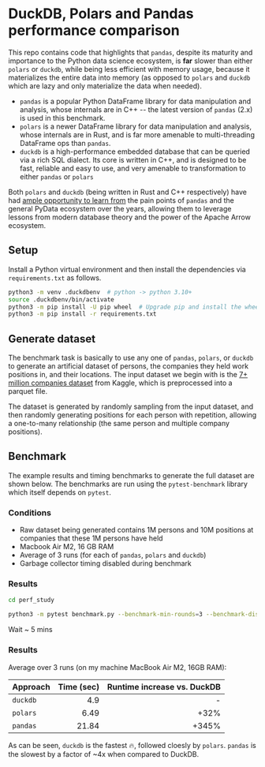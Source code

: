 # DuckDB, Polars and Pandas performance comparison

This repo contains code that highlights that `pandas`, despite its maturity and importance to the Python data science ecosystem, is **far** slower than either `polars` or `duckdb`, while being less efficient with memory usage, because it materializes the entire data into memory (as opposed to `polars` and `duckdb` which are lazy and only materialize the data when needed).

* `pandas` is a popular Python DataFrame library for data manipulation and analysis, whose internals are in C++ -- the latest version of `pandas` (2.x) is used in this benchmark.
* `polars` is a newer DataFrame library for data manipulation and analysis, whose internals are in Rust, and is far more amenable to multi-threading DataFrame ops than `pandas`.
* `duckdb` is a high-performance embedded database that can be queried via a rich SQL dialect. Its core is written in C++, and is designed to be fast, reliable and easy to use, and very amenable to transformation to either `pandas` or `polars`

Both `polars` and `duckdb` (being written in Rust and C++ respectively) have had [ample opportunity to learn from](https://twitter.com/datapythonista/status/1692452584785580111) the pain points of `pandas` and the general PyData ecosystem over the years, allowing them to leverage lessons from modern database theory and the power of the Apache Arrow ecosystem.

## Setup

Install a Python virtual environment and then install the dependencies via `requirements.txt` as follows.

```sh
python3 -m venv .duckdbenv  # python -> python 3.10+
source .duckdbenv/bin/activate
python3 -m pip install -U pip wheel  # Upgrade pip and install the wheel package first
python3 -m pip install -r requirements.txt
```

## Generate dataset

The benchmark task is basically to use any one of `pandas`, `polars`, or `duckdb` to generate an artificial dataset of persons, the companies they held work positions in, and their locations. The input dataset we begin with is the [7+ million companies dataset](https://www.kaggle.com/datasets/peopledatalabssf/free-7-million-company-dataset) from Kaggle, which is preprocessed into a parquet file.

The dataset is generated by randomly sampling from the input dataset, and then randomly generating positions for each person with repetition, allowing a one-to-many relationship (the same person and multiple company positions).

## Benchmark

The example results and timing benchmarks to generate the full dataset are shown below. The benchmarks are run using the `pytest-benchmark` library which itself depends on `pytest`.

### Conditions

* Raw dataset being generated contains 1M persons and 10M positions at companies that these 1M persons have held
* Macbook Air M2, 16 GB RAM
* Average of 3 runs (for each of `pandas`, `polars` and `duckdb`)
* Garbage collector timing disabled during benchmark

### Results

```sh
cd perf_study
```


```sh
python3 -m pytest benchmark.py --benchmark-min-rounds=3 --benchmark-disable-gc

```
Wait ~ 5 mins

### Results

Average over 3 runs (on my machine MacBook Air M2, 16GB RAM):


| Approach | Time (sec) | Runtime increase vs. DuckDB
|---------|----------: | --------------:
| `duckdb` | 4.9 | -
| `polars` | 6.49 | +32%
| `pandas` | 21.84 | +345%

As can be seen, `duckdb` is the fastest 🔥, followed cloesly by `polars`. `pandas` is the slowest by a factor of ~4x when compared to DuckDB.
